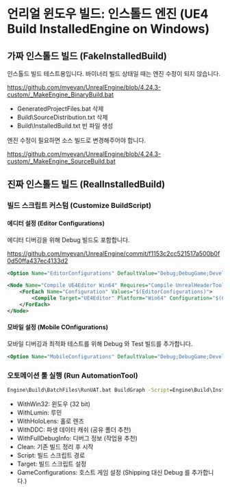 # 언리얼 윈도우 빌드: 인스톨드 엔진 (UE4 Build InstalledEngine on Windows)

## 가짜 인스톨드 빌드 (FakeInstalledBuild)

인스톨드 빌드 테스트용입니다. 
바이너리 빌드 상태일 때는 엔진 수정이 되지 않습니다.

<https://github.com/myevan/UnrealEngine/blob/4.24.3-custom/_MakeEngine_BinaryBuild.bat>

* GeneratedProjectFiles.bat 삭제
* Build\SourceDistribution.txt 삭제
* Build\InstalledBuild.txt 빈 파일 생성


엔진 수정이 필요하면 소스 빌드로 변경해주어야 합니다.

<https://github.com/myevan/UnrealEngine/blob/4.24.3-custom/_MakeEngine_SourceBuild.bat>

## 진짜 인스톨드 빌드 (RealInstalledBuild)

### 빌드 스크립트 커스텀 (Customize BuildScript)

#### 에디터 설정 (Editor Configurations)

에디터 디버깅을 위해 Debug 빌드도 포함합니다.

<https://github.com/myevan/UnrealEngine/commit/f1153c2cc521517a500b0f0d50ffa437ec4133d2>

```xml
<Option Name="EditorConfigurations" DefaultValue="Debug;DebugGame;Development" Description="Which editor configurations to include for working"/>

<Node Name="Compile UE4Editor Win64" Requires="Compile UnrealHeaderTool Win64" Produces="#UE4Editor Win64;#UE4Editor Win64 Unstripped;#UE4Editor Win64 Stripped;#UE4Editor Win64 Unsigned;#UE4Editor Win64 Signed">
    <ForEach Name="Configuration" Values="$(EditorConfigurations)">
        <Compile Target="UE4Editor" Platform="Win64" Configuration="$(Configuration)" Tag="#UE4Editor Win64" Arguments="-precompile -allmodules"/>
    </ForEach>
</Node>
```

#### 모바일 설정 (Mobile COnfigurations)

모바일 디버깅과 최적화 테스트를 위해 Debug 와 Test 빌드를 추가합니다.

```xml
<Option Name="MobileConfigurations" DefaultValue="Debug;DebugGame;Development;Test;Shipping" Description="Which editor configurations to include for working"/>
```

### 오토메이션 툴 실행 (Run AutomationTool)

```bat
Engine\Build\BatchFiles\RunUAT.bat BuildGraph -Script=Engine\Build\InstalledEngineBuild.xml -Target="Make Installed Build Win64" -set:WithWin32=false -set:WithLumin=false -set:WithHoloLens=false -set:WithDDC=false -set:HostPlatformDDCOnly=false -set:WithFullDebugInfo=true -set:GameConfigurations="Debug;DebugGame;Development" -Clean 
```

* WithWin32: 윈도우 (32 bit)
* WithLumin: 루민 
* WithHoloLens: 홀로 렌즈
* WithDDC: 파생 데이터 캐쉬 (공유 폴더 추천)
* WithFullDebugInfo: 디버그 정보 (작업용 추천)
* Clean: 기존 빌드 정리 후 시작
* Script: 빌드 스크립트 경로
* Target: 빌드 스크립트 설정
* GameConfigurations: 호스트 게임 설정 (Shipping 대신 Debug 를 추가합니다.) 


